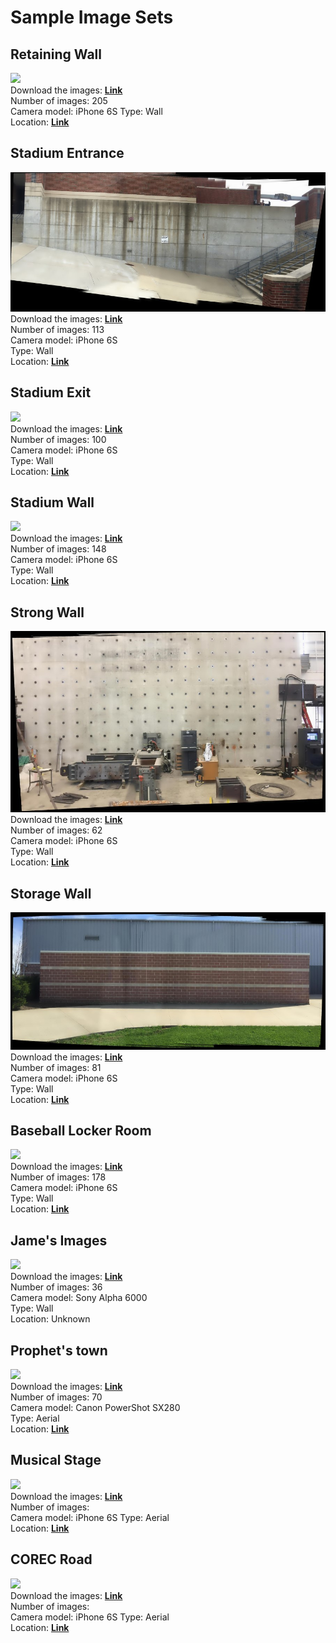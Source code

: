 # Sample Image Sets

## Retaining Wall
![](post/iphone_retaining_wall.jpg)  
Download the images: **[Link](https://my.syncplicity.com/share/py8ap2fqvkjzmvg/iphone_retaining_wall)**  
Number of images: 205  
Camera model: iPhone 6S
Type: Wall    
Location: **[Link](https://www.google.com/maps/@40.4348524,-86.9194662,31a,50.1y,270h,49.17t/data=!3m1!1e3)**  

## Stadium Entrance
![](post/iphone_stadium_entrance.jpg)  
Download the images: **[Link](https://my.syncplicity.com/share/4w8mkspdejjj7ye/iphone_stadium_entrance)**  
Number of images: 113  
Camera model: iPhone 6S  
Type: Wall  
Location: **[Link](https://www.google.com/maps/@40.4337546,-86.9198714,32a,50.4y,90h,45.75t/data=!3m1!1e3)**  

## Stadium Exit
![](post/iphone_stadium_exit.jpg)  
Download the images: **[Link](https://my.syncplicity.com/share/lqquaqqesxsodr3/iphone_stadium_exit)**  
Number of images: 100  
Camera model: iPhone 6S  
Type: Wall  
Location: **[Link](https://www.google.com/maps/@40.4346182,-86.9205679,69a,35y,90h,45.03t/data=!3m1!1e3)**  

## Stadium Wall
![](post/iphone_stadium_wall.jpg)  
Download the images: **[Link](https://my.syncplicity.com/share/floire3tp0vo124/iphone_stadium_wall)**  
Number of images: 148  
Camera model: iPhone 6S  
Type: Wall  
Location: **[Link](https://www.google.com/maps/@40.4342424,-86.916207,98a,35y,270h,39.44t/data=!3m1!1e3)**  

## Strong Wall
![](post/iphone_strong_wall.jpg)  
Download the images: **[Link](https://my.syncplicity.com/share/yxi0vk7fo20xz8g/iphone_strong_wall)**  
Number of images: 62  
Camera model: iPhone 6S  
Type: Wall  
Location: **[Link](https://www.google.com/maps/@40.4374895,-86.9376932,69a,35y,180h,39.45t/data=!3m1!1e3)**  

## Storage Wall
![](post/iphone_storage_wall.jpg)  
Download the images: **[Link](https://my.syncplicity.com/share/ox4mi5ndye6z7uc/iphone_storage_wall)**  
Number of images: 81  
Camera model: iPhone 6S  
Type: Wall  
Location: **[Link](https://www.google.com/maps/@40.4373136,-86.9376708,44a,35y,180h,39.49t/data=!3m1!1e3)**  

## Baseball Locker Room
![](post/iphone_baseball_locker_room.jpg)  
Download the images: **[Link](https://my.syncplicity.com/share/udbjolederfhxwz/iphone_baseball_locker_room)**  
Number of images: 178  
Camera model: iPhone 6S  
Type: Wall  
Location: **[Link](https://www.google.com/maps/@40.4379368,-86.9427365,53a,35y,90h,42.56t/data=!3m1!1e3)**

## Jame's Images
![](post/sony_camera_high_wall.jpg)  
Download the images: **[Link](https://my.syncplicity.com/share/vesovk21yvyg8lu/sony_james)**  
Number of images: 36  
Camera model: Sony Alpha 6000   
Type: Wall  
Location: Unknown

## Prophet's town
![](post/canon_prophet_town.jpg)  
Download the images: **[Link](https://my.syncplicity.com/share/atfrlwieohifwx3/canon_prophet_town)**  
Number of images: 70  
Camera model: Canon PowerShot SX280   
Type: Aerial  
Location: **[Link](https://www.google.com/maps/place/Prophetstown+State+Park/@40.5131014,-86.8050007,171a,35y,39.43t/data=!3m1!1e3!4m5!3m4!1s0x881303c7eca89959:0x4f64b4a14bc88a2c!8m2!3d40.5027136!4d-86.8320582)**


## Musical Stage
![](post/.jpg)  
Download the images: **[Link]()**  
Number of images:   
Camera model: iPhone 6S 
Type: Aerial  
Location: **[Link](https://www.google.com/maps/place/David+Ross+Memorial+and+Garden,+West+Lafayette,+IN+47906/@40.4310578,-86.9225247,90a,35y,39.46t/data=!3m1!1e3!4m12!1m6!3m5!1s0x8812fd37423e0507:0x8eccb2cf8b1a7c8e!2sPurdue+University!8m2!3d40.4237054!4d-86.9211946!3m4!1s0x8812fd35400114c7:0x987bfbd9523d612d!8m2!3d40.4321673!4d-86.9239086)**

## COREC Road
![](post/.jpg)  
Download the images: **[Link]()**  
Number of images:   
Camera model: iPhone 6S 
Type: Aerial  
Location: **[Link](https://www.google.com/maps/place/Purdue+University/@40.4282921,-86.9233621,74a,35y,39.46t/data=!3m1!1e3!4m6!3m5!1s0x8812fd37423e0507:0x8eccb2cf8b1a7c8e!4b1!8m2!3d40.4237054!4d-86.9211946)**















    